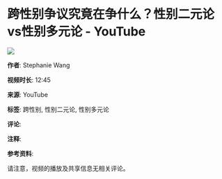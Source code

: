# 跨性别争议究竟在争什么？性别二元论vs性别多元论 - YouTube

![](https://i.ytimg.com/an/akjqf_NhpfDfIjAmiuPj_Q/featured_channel.jpg?v=60053b1c)

**作者**: Stephanie Wang

**视频时长**: 12:45

**来源**: YouTube

**标签**: 跨性别, 性别二元论, 性别多元论

**评论**: 

**注释**:

**参考资料**: 

请注意，视频的播放及共享信息无相关评论。